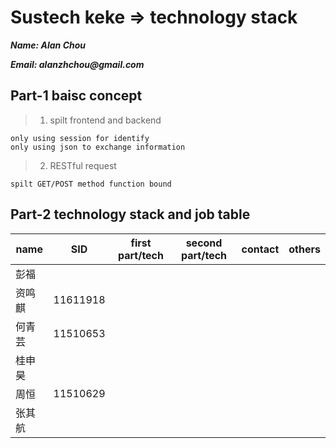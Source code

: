 # Sustech keke => technology stack

**_Name: Alan Chou_**

**_Email: alanzhchou@gmail.com_**

## Part-1 baisc concept
> 1. spilt frontend and backend
```
only using session for identify
only using json to exchange information
```

> 2. RESTful request
```
spilt GET/POST method function bound
```

## Part-2 technology stack and job table

| name | SID | first part/tech | second part/tech | contact | others |
| - | - | - | - | - | - |
| 彭福 |  |  |  |  |  | 
| 资鸣麒 | 11611918 |  |  |  |  |
| 何青芸 | 11510653 |  |  |  |  |
| 桂申昊 |  |  |  |  |  |
| 周恒 | 11510629 |  |  |  |  |
| 张其航 |  |  |  |  |  |